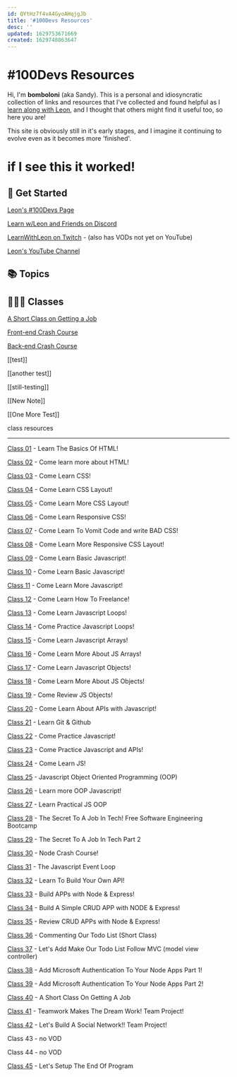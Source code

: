 ```yaml
---
id: QYtHz7f4vA4GyoAHqjgJb
title: '#100Devs Resources'
desc: ''
updated: 1629753671669
created: 1629748863647
---
```


# #100Devs Resources

Hi, I'm **bomboloni** (aka Sandy). This is a personal and idiosyncratic collection of links and resources that I've collected and found helpful as I [learn along with Leon](https://leonnoel.com/100devs/), and I thought that others might find it useful too, so here you are!

This site is obviously still in it's early stages, and I imagine it continuing to evolve even as it becomes more 'finished'.

# if I see this it worked!

## 🚀 Get Started

[Leon's #100Devs Page](https://leonnoel.com/100devs/)

[Learn w/Leon and Friends on Discord](https://leonnoel.com/discord)

[LearnWithLeon on Twitch](https://www.twitch.tv/learnwithleon) - (also has VODs not yet on YouTube)

[Leon's YouTube Channel](https://www.youtube.com/channel/UCGiRSHBdWuCgjgmPPz_13xw)

## 📚 Topics

## 🧑🏽‍💻 Classes

[A Short Class on Getting a Job](https://www.youtube.com/watch?v=x3-O-Ond9AI)

[Front-end Crash Course](https://www.youtube.com/watch?v=eAe4GmiUm2I)

[Back-end Crash Course](https://www.youtube.com/watch?v=U8UnY9R9R0E)

[[test]]

[[another test]]

[[still-testing]]

[[New Note]]

[[One More Test]]

class resources

---

[Class 01](https://youtu.be/YRemMgGfbKg) - Learn The Basics Of HTML!

[Class 02](https://youtu.be/N2VlXVZJIcY) - Come learn more about HTML!

[Class 03](https://youtu.be/h3wVQJ6SNfY) - Come Learn CSS!

[Class 04](https://youtu.be/xTNCtSRz6No) - Come Learn CSS Layout!

[Class 05](https://youtu.be/P3c3ZPNAen8) - Come Learn More CSS Layout!

[Class 06](https://youtu.be/8A9OefW7dSk) - Come Learn Responsive CSS!

[Class 07](https://youtu.be/V9MtaqT8Q_A) - Come Learn To Vomit Code and write BAD CSS!

[Class 08](https://youtu.be/SV1eSbAWfWQ) - Come Learn More Responsive CSS Layout!

[Class 09](https://youtu.be/22iEEZ8FSNM) - Come Learn Basic Javascript!

[Class 10](https://youtu.be/cv8ZunU-zeU) - Come Learn Basic Javascript!

[Class 11](https://youtu.be/6tyqwLnfjNs) - Come Learn More Javascript!

[Class 12](https://youtu.be/LRPLnNLXG5o) - Come Learn How To Freelance!

[Class 13](https://youtu.be/5-OEtJFbcXQ) - Come Learn Javascript Loops!

[Class 14](https://youtu.be/7BIbHmeZBxg) - Come Practice Javascript Loops!

[Class 15](https://youtu.be/GzYiUnRhfGQ) - Come Learn Javascript Arrays!

[Class 16](https://youtu.be/p1sCXKeiA1Q) - Come Learn More About JS Arrays!

[Class 17](https://youtu.be/ySLwyeaKPvQ) - Come Learn Javascript Objects!

[Class 18](https://youtu.be/ekWRltHr_L8) - Come Learn More About JS Objects!

[Class 19](https://youtu.be/oEdb5wmmAwk) - Come Review JS Objects!

[Class 20](https://youtu.be/LJHIfPOboEE) - Come Learn About APIs with Javascript!

[Class 21](https://youtu.be/ljdyXldzBKA) - Learn Git & Github

[Class 22](https://youtu.be/yEfvsafFVXQ) - Come Practice Javascript!

[Class 23](https://youtu.be/Iq3ipsUAfzE) - Come Practice Javascript and APIs!

[Class 24](https://youtu.be/6bXPGp1uWxc) - Come Learn JS!

[Class 25](https://youtu.be/pfYEqzU4ejk) - Javascript Object Oriented Programming (OOP)

[Class 26](https://youtu.be/UbY5ni9BkM0) - Learn more OOP Javascript!

[Class 27](https://youtu.be/9OJ9WL8qxZo) - Learn Practical JS OOP

[Class 28](https://youtu.be/urjSM4lE6GQ) - The Secret To A Job In Tech! Free Software Engineering Bootcamp

[Class 29](https://youtu.be/a01qCnUY5Xg) - The Secret To A Job In Tech Part 2

[Class 30](https://youtu.be/xficb-1GyQY) - Node Crash Course!

[Class 31](https://youtu.be/9OlDaCYCM8I) - The Javascript Event Loop

[Class 32](https://youtu.be/46LPXys5vYE) - Learn To Build Your Own API!

[Class 33](https://youtu.be/pjxJTWdVh-M) - Build APPs with Node & Express!

[Class 34](https://youtu.be/pPZ2HhUUuwI) - Build A Simple CRUD APP with NODE & Express!

[Class 35](https://youtu.be/2vd7v7NhMVU) - Review CRUD APPs with Node & Express!

[Class 36](https://youtu.be/Aanqdky2JXY) - Commenting Our Todo List (Short Class)

[Class 37](https://youtu.be/rz6OCYwMWiM) - Let's Add Make Our Todo List Follow MVC (model view controller)

[Class 38](https://youtu.be/x0cs-5t84zU) - Add Microsoft Authentication To Your Node Apps Part 1!

[Class 39](https://youtu.be/QmXXPB_q7QA) - Add Microsoft Authentication To Your Node Apps Part 2!

[Class 40](https://youtu.be/x3-O-Ond9AI) - A Short Class On Getting A Job

[Class 41](https://youtu.be/s2s9SaCLYHk) - Teamwork Makes The Dream Work! Team Project!

[Class 42](https://youtu.be/TEIf-OW_PZw) - Let's Build A Social Network!! Team Project!

Class 43 - no VOD

Class 44 - no VOD

[Class 45](https://youtu.be/WY5MQtAym5w) - Let's Setup The End Of Program
